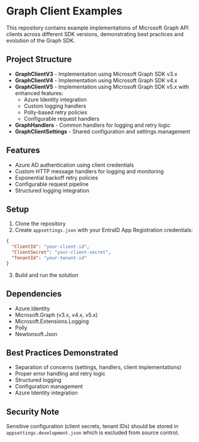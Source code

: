 # Graph Client Examples

This repository contains example implementations of Microsoft Graph API clients across different SDK versions, demonstrating best practices and evolution of the Graph SDK.

## Project Structure

- **GraphClientV3** - Implementation using Microsoft Graph SDK v3.x
- **GraphClientV4** - Implementation using Microsoft Graph SDK v4.x
- **GraphClientV5** - Implementation using Microsoft Graph SDK v5.x with enhanced features:
  - Azure Identity integration
  - Custom logging handlers
  - Polly-based retry policies
  - Configurable request handlers
- **GraphHandlers** - Common handlers for logging and retry logic
- **GraphClientSettings** - Shared configuration and settings management

## Features

- Azure AD authentication using client credentials
- Custom HTTP message handlers for logging and monitoring
- Exponential backoff retry policies
- Configurable request pipeline
- Structured logging integration

## Setup

1. Clone the repository
2. Create `appsettings.json` with your EntraID App Registration credentials:
```json
{
  "ClientId": "your-client-id",
  "ClientSecret": "your-client-secret",
  "TenantId": "your-tenant-id"
}
```
3. Build and run the solution

## Dependencies

- Azure.Identity
- Microsoft.Graph (v3.x, v4.x, v5.x)
- Microsoft.Extensions.Logging
- Polly
- Newtonsoft.Json

## Best Practices Demonstrated

- Separation of concerns (settings, handlers, client implementations)
- Proper error handling and retry logic
- Structured logging
- Configuration management
- Azure Identity integration

## Security Note

Sensitive configuration (client secrets, tenant IDs) should be stored in `appsettings.development.json` which is excluded from source control.
